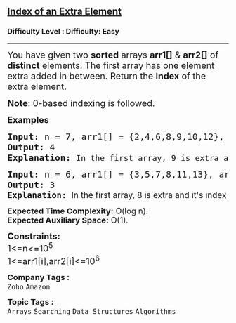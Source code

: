 <h2><a href="https://www.geeksforgeeks.org/problems/index-of-an-extra-element/1?page=2&category=Arrays,Strings&difficulty=Basic,Easy,Medium&status=unsolved&sortBy=submissions">Index of an Extra Element</a></h2><h3>Difficulty Level : Difficulty: Easy</h3><hr><div class="problems_problem_content__Xm_eO"><p><span style="font-size: 20px;">You have given two <strong>sorted</strong> arrays <strong>arr1[]</strong> &amp; <strong>arr2[]</strong> of <strong>distinct</strong> elements. The first array has one element extra added in between. Return the <strong>index</strong> of the extra element.</span></p>
<p><span style="font-size: 20px;"><strong>Note</strong>: 0-based indexing is followed.</span></p>
<p><span style="font-size: 20px;"><strong>Examples</strong></span></p>
<pre><span style="font-size: 20px;"><strong>Input: </strong>n = 7, arr1[] = {2,4,6,8,9,10,12}, arr2[] = {2,4,6,8,10,12}
<strong>Output: </strong>4<strong>
Explanation: </strong></span><span style="font-size: 18px;">In the first array, 9 is extra added and it's index is 4.</span></pre>
<pre><span style="font-size: 20px;"><strong>Input: </strong>n = 6, arr1[] = {3,5,7,8,11,13}, arr2[] = {3,5,7,11,13}
<strong>Output: </strong>3<br></span><span style="font-size: 14pt;"><strong>Explanation: </strong><span style="font-family: -apple-system, BlinkMacSystemFont, 'Segoe UI', Roboto, Oxygen, Ubuntu, Cantarell, 'Open Sans', 'Helvetica Neue', sans-serif;">In the first array, 8 is extra and it's index is 3.</span></span></pre>
<p><span style="font-size: 18px;"><strong>Expected Time Complexity:</strong> O(log n).<br><strong>Expected Auxiliary Space:</strong>&nbsp;O(1).</span></p>
<p><span style="font-size: 20px;"><strong>Constraints:</strong><br>1&lt;=n&lt;=10<sup>5</sup><br>1&lt;=arr1[i],arr2[i]&lt;=10<sup>6</sup></span></p></div><p><span style=font-size:18px><strong>Company Tags : </strong><br><code>Zoho</code>&nbsp;<code>Amazon</code>&nbsp;<br><p><span style=font-size:18px><strong>Topic Tags : </strong><br><code>Arrays</code>&nbsp;<code>Searching</code>&nbsp;<code>Data Structures</code>&nbsp;<code>Algorithms</code>&nbsp;
